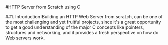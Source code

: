 #HTTP Server from Scratch using C

##1. Introduction
Building an HTTP Web Server from scratch, can be one of the most challenging and yet fruitful projects, since it's a great opportunity to get a good understanding of the major C concepts like pointers, structures and networking, and it provides a fresh perspective on how do Web servers work.

